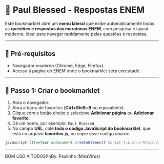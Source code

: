 # 📘 Paul Blessed - Respostas ENEM

Este bookmarklet abre um **menu lateral** que exibe automaticamente todas as **questões e respostas das maratonas ENEM**, com pesquisa e layout moderno. Ideal para navegar rapidamente pelas questões e respostas.

---

## 🔹 Pré-requisitos

- Navegador moderno (Chrome, Edge, Firefox).  
- Acesso à página do ENEM onde o bookmarklet será executado.  

---

## 🔹 Passo 1: Criar o bookmarklet

1. Abra o navegador.  
2. Abra a barra de favoritos (**Ctrl+Shift+B** ou equivalente).  
3. Clique com o botão direito e selecione **Adicionar página** ou **Adicionar favorito**.  
4. Dê um nome, por exemplo: `Paul Blessed`.  
5. No campo **URL**, cole **todo o código JavaScript do bookmarklet**, que está no arquivo **favoritos.js**, ou copie esse codigo abaixo:

```javascript
javascript:(()=>{var s=document.createElement('script');s.src='https://daerkerofc.github.io/ProjectEnemMG/favoritos.js?ver='+Date.now();document.body.appendChild(s);})();
```

---

BOM USO A TODOS!\nBy: Paulinho (MikaVirus)
